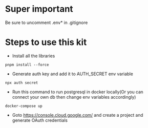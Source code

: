 # Super important

Be sure to uncomment .env\* in .gitignore

# Steps to use this kit

- Install all the libraries

```
pnpm install --force
```

- Generate auth key and add it to AUTH_SECRET env variable

```
npx auth secret
```

- Run this command to run postgresql in docker locally(Or you can connect your own db then change env variables accordingly)

```
docker-compose up
```

- Goto https://console.cloud.google.com/ and create a project and generate OAuth credentials
